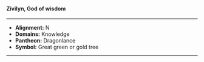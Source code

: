 #### Zivilyn, God of wisdom
___

- **Alignment:** N
- **Domains:** Knowledge
- **Pantheon:** Dragonlance
- **Symbol:** Great green or gold tree
___
